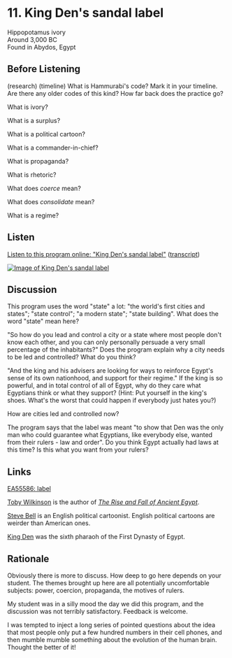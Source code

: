 # 11. King Den's sandal label

Hippopotamus ivory  
Around 3,000 BC  
Found in Abydos, Egypt


## Before Listening

(research) (timeline) What is Hammurabi's code? Mark it in your
timeline. Are there any older codes of this kind? How far back does the
practice go?

What is ivory?

What is a surplus?

What is a political cartoon?

What is a commander-in-chief?

What is propaganda?

What is rhetoric?

What does *coerce* mean?

What does *consolidate* mean?

What is a regime?


## Listen

[Listen to this program online:
"King Den's sandal label"](http://www.bbc.co.uk/ahistoryoftheworld/objects/li6X6vc1SMSJfJ2BhOdB0A)
([transcript](http://www.bbc.co.uk/ahistoryoftheworld/about/transcripts/episode11/))

[![Image of King Den's sandal label](https://upload.wikimedia.org/wikipedia/commons/thumb/a/a3/IvoryLabelOfDen-BritishMuseum-August19-08.jpg/286px-IvoryLabelOfDen-BritishMuseum-August19-08.jpg)](https://commons.wikimedia.org/wiki/File:IvoryLabelOfDen-BritishMuseum-August19-08.jpg)


## Discussion

This program uses the word "state" a lot: "the world's first cities and
states"; "state control"; "a modern state"; "state building". What does
the word "state" mean here?

"So how do you lead and control a city or a state where most people
don't know each other, and you can only personally persuade a very small
percentage of the inhabitants?" Does the program explain why a city
needs to be led and controlled? What do you think?

"And the king and his advisers are looking for ways to reinforce Egypt's
sense of its own nationhood, and support for their regime." If the king
is so powerful, and in total control of all of Egypt, why do they care
what Egyptians think or what they support? (Hint: Put yourself in the
king's shoes. What's the worst that could happen if everybody just hates
you?)

How are cities led and controlled now?

The program says that the label was meant "to show that Den was the only
man who could guarantee what Egyptians, like everybody else, wanted from
their rulers - law and order". Do you think Egypt actually had laws at
this time? Is this what you want from your rulers?


## Links

[EA55586: label](http://www.britishmuseum.org/research/collection_online/collection_object_details.aspx?objectId=109824&partId=1)

[Toby Wilkinson](https://en.wikipedia.org/wiki/Toby_Wilkinson)
is the author of
[*The Rise and Fall of Ancient Egypt*](https://www.goodreads.com/book/show/8536070-the-rise-and-fall-of-ancient-egypt).

[Steve Bell](http://belltoons.co.uk/hotoffpress) is an English political
cartoonist. English political cartoons are weirder than American ones.

[King Den](https://en.wikipedia.org/wiki/Den_(pharaoh)) was the sixth
pharaoh of the First Dynasty of Egypt.


## Rationale

Obviously there is more to discuss. How deep to go here depends on your
student. The themes brought up here are all potentially uncomfortable
subjects: power, coercion, propaganda, the motives of rulers.

My student was in a silly mood the day we did this program, and the
discussion was not terribly satisfactory. Feedback is welcome.

I was tempted to inject a long series of pointed questions about the
idea that most people only put a few hundred numbers in their cell
phones, and then mumble mumble something about the evolution of the
human brain. Thought the better of it!
